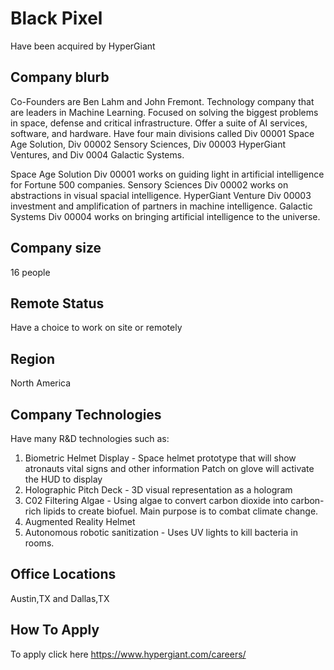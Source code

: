 # Black Pixel
 Have been acquired by HyperGiant
## Company blurb
Co-Founders are Ben Lahm and John Fremont. Technology company that are leaders in Machine Learning. Focused on solving the biggest problems in space, defense and critical infrastructure. Offer a suite of AI services, software, and hardware. Have four main divisions called Div 00001 Space Age Solution, Div 00002 Sensory Sciences, Div 00003 HyperGiant Ventures, and Div 0004 Galactic Systems. 

Space Age Solution Div 00001 works on guiding light in artificial intelligence for Fortune 500 companies. Sensory Sciences Div 00002 works on abstractions in visual spacial intelligence. HyperGiant Venture Div 00003 investment and amplification of partners in machine intelligence. Galactic Systems Div 00004 works on bringing artificial intelligence to the universe. 

## Company size
16 people

## Remote Status
Have a choice to work on site or remotely

## Region 
North America

## Company Technologies
Have many R&D technologies such as:
1. Biometric Helmet Display - Space helmet prototype that will show atronauts vital signs and other information
Patch on glove will activate the HUD to display
2. Holographic Pitch Deck - 3D visual representation as a hologram 
3. C02 Filtering Algae - Using algae to convert carbon dioxide into carbon-rich lipids to create biofuel. Main purpose is to combat climate change. 
4. Augmented Reality Helmet
5. Autonomous robotic sanitization - Uses UV lights to kill bacteria in rooms. 

## Office Locations
 Austin,TX and Dallas,TX
 
## How To Apply
To apply click here https://www.hypergiant.com/careers/

